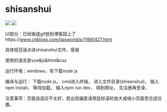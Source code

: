 # shisanshui

![](https://img.shields.io/badge/language-vue-orange.svg)
![](https://img.shields.io/cocoapods/l/shisanshui.svg) 

UI部分：已经做成gif放到博客园上了https://www.cnblogs.com/jiasworld/p/11681427.html

具体规范请点进shisanshui文件，感谢

使用的语言是vue&js&html&css

运行环境：windows，有下载node js

编译与运行：
下载node js，
cmd进入终端，
进入文件目录(shisanshui)，
输入npm install，
等待加载，
输入npm run dev，
得到网址，
先注册再登录，

注意事项：页面自适应不太好，若出现偏差请用鼠标滚轮放大或缩小页面至合适位置。

